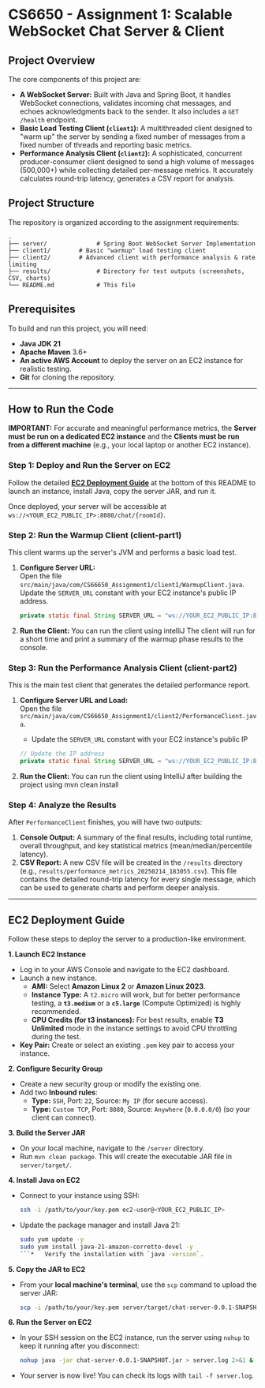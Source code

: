 # CS6650 - Assignment 1: Scalable WebSocket Chat Server & Client

## Project Overview

The core components of this project are:
*   **A WebSocket Server:** Built with Java and Spring Boot, it handles WebSocket connections, validates incoming chat messages, and echoes acknowledgments back to the sender. It also includes a `GET /health` endpoint.
*   **Basic Load Testing Client (`client1`):** A multithreaded client designed to "warm up" the server by sending a fixed number of messages from a fixed number of threads and reporting basic metrics.
*   **Performance Analysis Client (`client2`):** A sophisticated, concurrent producer-consumer client designed to send a high volume of messages (500,000+) while collecting detailed per-message metrics. It accurately calculates round-trip latency, generates a CSV report for analysis.

## Project Structure

The repository is organized according to the assignment requirements:

```
.
├── server/              # Spring Boot WebSocket Server Implementation
├── client1/        # Basic "warmup" load testing client
├── client2/        # Advanced client with performance analysis & rate limiting
├── results/             # Directory for test outputs (screenshots, CSV, charts)
└── README.md            # This file
```

## Prerequisites

To build and run this project, you will need:
*   **Java JDK 21**
*   **Apache Maven** 3.6+
*   **An active AWS Account** to deploy the server on an EC2 instance for realistic testing.
*   **Git** for cloning the repository.

---

## How to Run the Code

**IMPORTANT:** For accurate and meaningful performance metrics, the **Server must be run on a dedicated EC2 instance** and the **Clients must be run from a different machine** (e.g., your local laptop or another EC2 instance).

### Step 1: Deploy and Run the Server on EC2

Follow the detailed **[EC2 Deployment Guide](#ec2-deployment-guide)** at the bottom of this README to launch an instance, install Java, copy the server JAR, and run it.

Once deployed, your server will be accessible at `ws://<YOUR_EC2_PUBLIC_IP>:8080/chat/{roomId}`.

### Step 2: Run the Warmup Client (client-part1)

This client warms up the server's JVM and performs a basic load test.

1.  **Configure Server URL:**  
    Open the file `src/main/java/com/CS66650_Assignment1/client1/WarmupClient.java`.
    Update the `SERVER_URL` constant with your EC2 instance's public IP address.
    ```java
    private static final String SERVER_URL = "ws://YOUR_EC2_PUBLIC_IP:8080/chat";
    ```
    
2. **Run the Client:**
    You can run the client using intelliJ
    The client will run for a short time and print a summary of the warmup phase results to the console.

### Step 3: Run the Performance Analysis Client (client-part2)

This is the main test client that generates the detailed performance report.

1.  **Configure Server URL and Load:**  
    Open the file `src/main/java/com/CS66650_Assignment1/client2/PerformanceClient.java`.
    *   Update the `SERVER_URL` constant with your EC2 instance's public IP

    ```java
    // Update the IP address
    private static final String SERVER_URL = "ws://YOUR_EC2_PUBLIC_IP:8080/chat";

3.  **Run the Client:**
    You can run the client using IntelliJ after building the project using mvn clean install

### Step 4: Analyze the Results

After `PerformanceClient` finishes, you will have two outputs:

1.  **Console Output:** A summary of the final results, including total runtime, overall throughput, and key statistical metrics (mean/median/percentile latency).
2.  **CSV Report:** A new CSV file will be created in the `/results` directory (e.g., `results/performance_metrics_20250214_183055.csv`). This file contains the detailed round-trip latency for every single message, which can be used to generate charts and perform deeper analysis.

---

## EC2 Deployment Guide

Follow these steps to deploy the server to a production-like environment.

**1. Launch EC2 Instance**
*   Log in to your AWS Console and navigate to the EC2 dashboard.
*   Launch a new instance.
    *   **AMI:** Select **Amazon Linux 2** or **Amazon Linux 2023**.
    *   **Instance Type:** A `t2.micro` will work, but for better performance testing, a **`t3.medium`** or a **`c5.large`** (Compute Optimized) is highly recommended.
    *   **CPU Credits (for t3 instances):** For best results, enable **T3 Unlimited** mode in the instance settings to avoid CPU throttling during the test.
*   **Key Pair:** Create or select an existing `.pem` key pair to access your instance.

**2. Configure Security Group**
*   Create a new security group or modify the existing one.
*   Add two **Inbound rules**:
    *   **Type:** `SSH`, Port: `22`, Source: `My IP` (for secure access).
    *   **Type:** `Custom TCP`, Port: `8080`, Source: `Anywhere` (`0.0.0.0/0`) (so your client can connect).

**3. Build the Server JAR**
*   On your local machine, navigate to the `/server` directory.
*   Run `mvn clean package`. This will create the executable JAR file in `server/target/`.

**4. Install Java on EC2**
*   Connect to your instance using SSH:
    ```bash
    ssh -i /path/to/your/key.pem ec2-user@<YOUR_EC2_PUBLIC_IP>
    ```
*   Update the package manager and install Java 21:
    ```bash
    sudo yum update -y
    sudo yum install java-21-amazon-corretto-devel -y
    ```*   Verify the installation with `java -version`.

**5. Copy the JAR to EC2**
*   From your **local machine's terminal**, use the `scp` command to upload the server JAR:
    ```bash
    scp -i /path/to/your/key.pem server/target/chat-server-0.0.1-SNAPSHOT.jar ec2-user@<YOUR_EC2_PUBLIC_IP>:~/
    ```

**6. Run the Server on EC2**
*   In your SSH session on the EC2 instance, run the server using `nohup` to keep it running after you disconnect:
    ```bash
    nohup java -jar chat-server-0.0.1-SNAPSHOT.jar > server.log 2>&1 &
    ```
*   Your server is now live! You can check its logs with `tail -f server.log`.